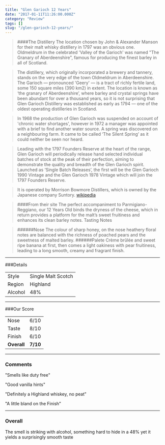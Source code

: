 ```yaml
---
title: "Glen Garioch 12 Years"
date: "2017-01-11T11:26:00.000Z"
category: "Review"
tags: []
slug: "/glen-garioch-12-years/"
---
```

> ####The Distillery
The location chosen by John & Alexander Manson for their malt whisky distillery in 1797 was an obvious one. Oldmeldrum in the celebrated 'Valley of the Garioch' was named "The Granary of Aberdeenshire", famous for producing the finest barley in all of Scotland.

>The distillery, which originally incorporated a brewery and tannery, stands on the very edge of the town Oldmeldrum in Aberdeenshire. The Garioch — pronounced 'Geery' — is a tract of richly fertile land, some 150 square miles (390 km2) in extent. The location is known as ‘the granary of Aberdeenshire’, where barley and crystal springs have been abundant for over a thousand years, so it is not surprising that Glen Garioch Distillery was established as early as 1794 — one of the oldest operating distilleries in Scotland.

>In 1968 the production of Glen Garioch was suspended on account of 'chronic water shortages', however in 1972 a manager was appointed with a brief to find another water source. A spring was discovered on a neighbouring farm. It came to be called ‘The Silent Spring’ as it could neither be seen nor heard.

>Leading with the 1797 Founders Reserve at the heart of the range, Glen Garioch will periodically release hand selected individual batches of stock at the peak of their perfection, aiming to demonstrate the quality and breadth of the Glen Garioch spirit. Launched as ‘Single Batch Releases’, the first will be the Glen Garioch 1990 Vintage and the Glen Garioch 1978 Vintage which will join the 1797 Founders Reserve.

>It is operated by Morrison Bowmore Distillers, which is owned by the Japanese company Suntory. [wikipedia](https://en.wikipedia.org/wiki/Glen_Garioch_distillery)

> ####From their site
>The perfect accompaniment to Parmigiano-Reggiano, our 12 Years Old binds the dryness of the cheese, which in return provides a platform for the malt’s sweet fruitiness and enhances its clean barley notes.
Tasting Notes

>######Nose
The colour of sharp honey, on the nose heathery floral notes are balanced with the richness of poached pears and the sweetness of malted barley.
>######Palete
Crème brûlée and sweet ripe banana at first, then comes a light oakiness with pear fruitiness, leading to a long smooth, creamy and fragrant finish.

---

###Details
<table>  
<tr>  
<td class="grey">Style</td><td>Single Malt Scotch</td>  
</tr>  
<tr>  
<td class="grey">Region</td><td>Highland</td>  
</tr>  
<tr>  
<td class="grey">Alcohol</td><td>48%</td>  
</tr>  
</table>


---

###Our Score
<table class="score-table">  
<tr>  
<td class="grey">Nose</td><td>6/10</td>  
</tr>  
<tr>  
<td class="grey">Taste</td><td>8/10</td>  
</tr>  
<tr>  
<td class="grey">Finish</td><td>6/10</td>  
</tr>  
<tr>  
<td class="grey"><strong>Overall</strong></td><td><strong>7/10</strong></td>  
</tr>  
</table>

---

### Comments
"Smells like duty free"

"Good vanilla hints"

"Definitely a Highland whiskey, no peat"

"A little bland on the Finish"

---

### Overall
The smell is striking with alcohol, something hard to hide in a 48% yet it yields a surprisingly smooth taste
    